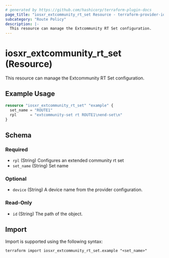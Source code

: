 ```yaml
---
# generated by https://github.com/hashicorp/terraform-plugin-docs
page_title: "iosxr_extcommunity_rt_set Resource - terraform-provider-iosxr"
subcategory: "Route Policy"
description: |-
  This resource can manage the Extcommunity RT Set configuration.
---
```


# iosxr_extcommunity_rt_set (Resource)

This resource can manage the Extcommunity RT Set configuration.

## Example Usage

```terraform
resource "iosxr_extcommunity_rt_set" "example" {
  set_name = "ROUTE1"
  rpl      = "extcommunity-set rt ROUTE1\nend-set\n"
}
```

<!-- schema generated by tfplugindocs -->
## Schema

### Required

- `rpl` (String) Configures an extended community rt set
- `set_name` (String) Set name

### Optional

- `device` (String) A device name from the provider configuration.

### Read-Only

- `id` (String) The path of the object.

## Import

Import is supported using the following syntax:

```shell
terraform import iosxr_extcommunity_rt_set.example "<set_name>"
```
